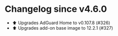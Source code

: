 # Changelog since v4.6.0
- ⬆️ Upgrades AdGuard Home to v0.107.8 (#326) 
- ⬆️ Upgrades add-on base image to 12.2.1 (#327) 
